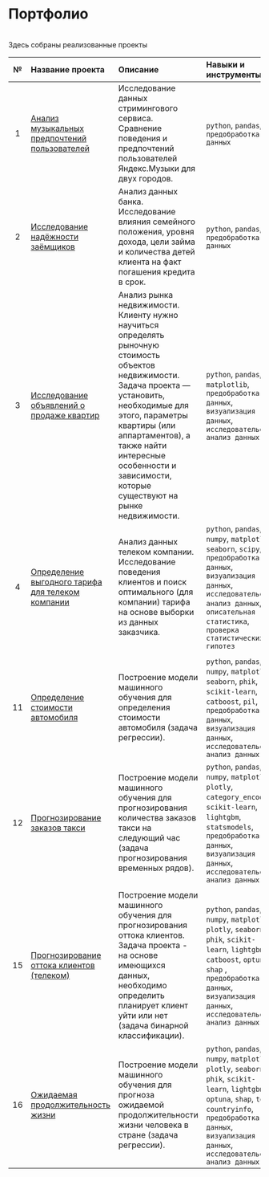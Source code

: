 
# Портфолио
<br />
Здесь собраны реализованные проекты


| №  | Название проекта      | Описание                       | Навыки и инструменты     |
|:--:|:----------------------|:-------------------------------|:-------------------------|
| 1  | [Анализ музыкальных предпочтений пользователей](01_practicum_da_music) | Исследование данных стримингового сервиса. Сравнение поведения и предпочтений пользователей Яндекс.Музыки для двух городов. | `python`, `pandas`, `предобработка данных` |
| 2  | [Исследование надёжности заёмщиков](02_practicum_da_reliability_of_borrowers) | Анализ данных банка. Исследование влияния семейного положения, уровня дохода, цели займа и количества детей клиента на факт погашения кредита в срок. | `python`, `pandas`, `предобработка данных` |
| 3  | [Исследование объявлений о продаже квартир](03_practicum_da_sale_of_apartments) | Анализ рынка недвижимости. Клиенту нужно научиться определять рыночную стоимость объектов недвижимости. Задача проекта — установить, необходимые для этого, параметры квартиры (или аппартаментов), а также найти интересные особенности и зависимости, которые существуют на рынке недвижимости. | `python`, `pandas`, `matplotlib`, `предобработка данных`, `визуализация данных`, `исследовательский анализ данных` |
| 4  | [Определение выгодного тарифа для телеком компании](04_practicum_da_tariffs_mobile) | Анализ данных телеком компании. Исследование поведения клиентов и поиск оптимального (для компании) тарифа на основе выборки из данных заказчика. | `python`, `pandas`, `numpy`, `matplotlib`, `seaborn`, `scipy`, `предобработка данных`, `визуализация данных`, `исследовательский анализ данных`, `описательная статистика`, `проверка статистических гипотез` |
|    |   |  |  |
| 11 | [Определение стоимости автомобиля](11_practicum_ml_autos) | Построение модели машинного обучения для определения стоимости автомобиля (задача регрессии).| `python`, `pandas`, `numpy`, `matplotlib`, `seaborn`, `phik`, `scikit-learn`, `catboost`, `pil`, `предобработка данных`, `визуализация данных`, `исследовательский анализ данных` |
| 12 | [Прогнозирование заказов такси](12_practicum_ml_taxi) | Построение модели машинного обучения для прогнозирования количества заказов такси на следующий час (задача прогнозирования временных рядов).| `python`, `pandas`, `numpy`, `matplotlib`, `plotly`, `category_encoders`, `scikit-learn`, `lightgbm`, `statsmodels`, `предобработка данных`, `визуализация данных`, `исследовательский анализ данных` |
|    |   |  |  |
| 15 | [Прогнозирование оттока клиентов (телеком)](15_practicum_ml_telecom) | Построение модели машинного обучения для прогнозирования оттока клиентов. Задача проекта - на основе имеющихся данных, необходимо определить планирует клиент уйти или нет (задача бинарной классификации).| `python`, `pandas`, `numpy`, `matplotlib`, `plotly`, `seaborn`, `phik`, `scikit-learn`, `lightgbm`, `catboost`, `optuna`, `shap` , `предобработка данных`, `визуализация данных`, `исследовательский анализ данных` |
| 16 | [Ожидаемая продолжительность жизни](16_kaggle_ml_life_expectancy) | Построение модели машинного обучения для прогноза ожидаемой продолжительности жизни человека в стране (задача регрессии).| `python`, `pandas`, `numpy`, `matplotlib`, `plotly`, `seaborn`, `phik`, `scikit-learn`, `lightgbm`, `optuna`, `shap`, `tqdm`, `countryinfo`, `предобработка данных`, `визуализация данных`, `исследовательский анализ данных` |
